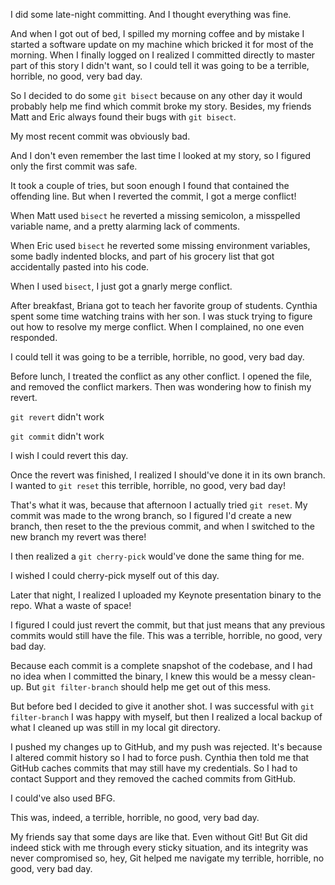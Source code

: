 I did some late-night committing. And I thought everything was fine.

And when I got out of bed, I spilled my morning coffee and by mistake I started a software update on my machine which bricked it for most of the morning. When I finally logged on I realized I committed directly to master part of this story I didn't want, so I could tell it was going to be a terrible, horrible, no good, very bad day.

So I decided to do some `git bisect` because on any other day it would probably help me find which commit broke my story. Besides, my friends Matt and Eric always found their bugs with `git bisect`.

My most recent commit was obviously bad.

And I don't even remember the last time I looked at my story, so I figured only the first commit was safe.

It took a couple of tries, but soon enough I found that contained the offending line. But when I reverted the commit, I got a merge conflict!

When Matt used `bisect` he reverted a missing semicolon, a misspelled variable name, and a pretty alarming lack of comments.

When Eric used `bisect` he reverted some missing environment variables, some badly indented blocks, and part of his grocery list that got accidentally pasted into his code.

When I used `bisect`, I just got a gnarly merge conflict.

After breakfast, Briana got to teach her favorite group of students. Cynthia spent some time watching trains with her son. I was stuck trying to figure out how to resolve my merge conflict. When I complained, no one even responded.

I could tell it was going to be a terrible, horrible, no good, very bad day.

Before lunch, I treated the conflict as any other conflict. I opened the file, and removed the conflict markers. Then was wondering how to finish my revert.

`git revert` didn't work

`git commit` didn't work

I wish I could revert this day.

Once the revert was finished, I realized I should've done it in its own branch. I wanted to `git reset` this terrible, horrible, no good, very bad day!

That's what it was, because that afternoon I actually tried `git reset`. My commit was made to the wrong branch, so I figured I'd create a new branch, then reset to the the previous commit, and when I switched to the new branch my revert was there!

I then realized a `git cherry-pick` would've done the same thing for me.

I wished I could cherry-pick myself out of this day.

Later that night, I realized I uploaded my Keynote presentation binary to the repo. What a waste of space!

I figured I could just revert the commit, but that just means that any previous commits would still have the file. This was a terrible, horrible, no good, very bad day.

Because each commit is a complete snapshot of the codebase, and I had no idea when I committed the binary, I knew this would be a messy clean-up. But `git filter-branch` should help me get out of this mess.

But before bed I decided to give it another shot. I was successful with `git filter-branch` I was happy with myself, but then I realized a local backup of what I cleaned up was still in my local git directory.

I pushed my changes up to GitHub, and my push was rejected. It's because I altered commit history so I had to force push. Cynthia then told me that GitHub caches commits that may still have my credentials. So I had to contact Support and they removed the cached commits from GitHub.

I could've also used BFG.

This was, indeed, a terrible, horrible, no good, very bad day.

My friends say that some days are like that. Even without Git! But Git did indeed stick with me through every sticky situation, and its integrity was never compromised so, hey, Git helped me navigate my terrible, horrible, no good, very bad day.
